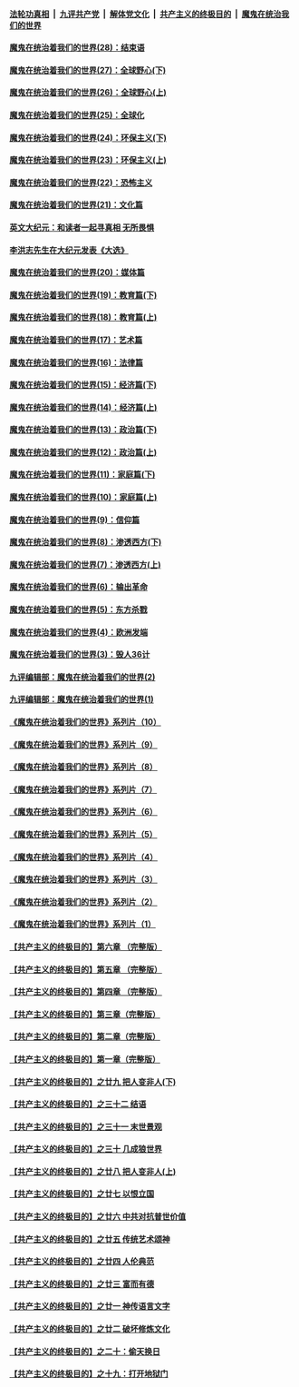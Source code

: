 ####  [法轮功真相](../../../../basic/blob/master/README.md?t=04010201) &nbsp;|&nbsp; [九评共产党](../../../../9ping.md/blob/master/README.md?t=04010201) &nbsp;|&nbsp; [解体党文化](../../../../jtdwh.md/blob/master/README.md?t=04010201)  &nbsp;|&nbsp; [共产主义的终极目的](../../../../gczydzjmd.md/blob/master/README.md?t=04010201) &nbsp;|&nbsp; [魔鬼在统治我们的世界](../../../../mgztzwmdsj.md/blob/master/README.md?t=04010201) 

#### [魔鬼在统治着我们的世界(28)：结束语](../pages/nsc422/n10936246.md?t=04010201) 

#### [魔鬼在统治着我们的世界(27)：全球野心(下)](../pages/nsc422/n10928319.md?t=04010201) 

#### [魔鬼在统治着我们的世界(26)：全球野心(上)](../pages/nsc422/n10900318.md?t=04010201) 

#### [魔鬼在统治着我们的世界(25)：全球化](../pages/nsc422/n10788205.md?t=04010201) 

#### [魔鬼在统治着我们的世界(24)：环保主义(下)](../pages/nsc422/n10695307.md?t=04010201) 

#### [魔鬼在统治着我们的世界(23)：环保主义(上)](../pages/nsc422/n10688613.md?t=04010201) 

#### [魔鬼在统治着我们的世界(22)：恐怖主义](../pages/nsc422/n10614727.md?t=04010201) 

#### [魔鬼在统治着我们的世界(21)：文化篇](../pages/nsc422/n10597706.md?t=04010201) 

#### [英文大纪元：和读者一起寻真相 无所畏惧](../pages/nsc422/n12542027.md?t=04010201) 

#### [李洪志先生在大纪元发表《大选》](../pages/nsc422/n12534746.md?t=04010201) 

#### [魔鬼在统治着我们的世界(20)：媒体篇](../pages/nsc422/n10586579.md?t=04010201) 

#### [魔鬼在统治着我们的世界(19)：教育篇(下)](../pages/nsc422/n10564808.md?t=04010201) 

#### [魔鬼在统治着我们的世界(18)：教育篇(上)](../pages/nsc422/n10526970.md?t=04010201) 

#### [魔鬼在统治着我们的世界(17)：艺术篇](../pages/nsc422/n10499093.md?t=04010201) 

#### [魔鬼在统治着我们的世界(16)：法律篇](../pages/nsc422/n10485969.md?t=04010201) 

#### [魔鬼在统治着我们的世界(15)：经济篇(下)](../pages/nsc422/n10469975.md?t=04010201) 

#### [魔鬼在统治着我们的世界(14)：经济篇(上)](../pages/nsc422/n10457370.md?t=04010201) 

#### [魔鬼在统治着我们的世界(13)：政治篇(下)](../pages/nsc422/n10448270.md?t=04010201) 

#### [魔鬼在统治着我们的世界(12)：政治篇(上)](../pages/nsc422/n10444576.md?t=04010201) 

#### [魔鬼在统治着我们的世界(11)：家庭篇(下)](../pages/nsc422/n10440961.md?t=04010201) 

#### [魔鬼在统治着我们的世界(10)：家庭篇(上)](../pages/nsc422/n10435448.md?t=04010201) 

#### [魔鬼在统治着我们的世界(9)：信仰篇](../pages/nsc422/n10432159.md?t=04010201) 

#### [魔鬼在统治着我们的世界(8)：渗透西方(下)](../pages/nsc422/n10429603.md?t=04010201) 

#### [魔鬼在统治着我们的世界(7)：渗透西方(上)](../pages/nsc422/n10426013.md?t=04010201) 

#### [魔鬼在统治着我们的世界(6)：输出革命](../pages/nsc422/n10421536.md?t=04010201) 

#### [魔鬼在统治着我们的世界(5)：东方杀戮](../pages/nsc422/n10417707.md?t=04010201) 

#### [魔鬼在统治着我们的世界(4)：欧洲发端](../pages/nsc422/n10414890.md?t=04010201) 

#### [魔鬼在统治着我们的世界(3)：毁人36计](../pages/nsc422/n10411583.md?t=04010201) 

#### [九评编辑部：魔鬼在统治着我们的世界(2)](../pages/nsc422/n10410036.md?t=04010201) 

#### [九评编辑部：魔鬼在统治着我们的世界(1)](../pages/nsc422/n10406825.md?t=04010201) 

#### [《魔鬼在统治着我们的世界》系列片（10）](../pages/nsc422/n12292670.md?t=04010201) 

#### [《魔鬼在统治着我们的世界》系列片（9）](../pages/nsc422/n12290859.md?t=04010201) 

#### [《魔鬼在统治着我们的世界》系列片（8）](../pages/nsc422/n12287445.md?t=04010201) 

#### [《魔鬼在统治着我们的世界》系列片（7）](../pages/nsc422/n12283425.md?t=04010201) 

#### [《魔鬼在统治着我们的世界》系列片（6）](../pages/nsc422/n12282314.md?t=04010201) 

#### [《魔鬼在统治着我们的世界》系列片（5）](../pages/nsc422/n12281419.md?t=04010201) 

#### [《魔鬼在统治着我们的世界》系列片（4）](../pages/nsc422/n12274024.md?t=04010201) 

#### [《魔鬼在统治着我们的世界》系列片（3）](../pages/nsc422/n12271322.md?t=04010201) 

#### [《魔鬼在统治着我们的世界》系列片（2）](../pages/nsc422/n12269049.md?t=04010201) 

#### [《魔鬼在统治着我们的世界》系列片（1）](../pages/nsc422/n12267575.md?t=04010201) 

#### [【共产主义的终极目的】第六章 （完整版）](../pages/nsc422/n11428913.md?t=04010201) 

#### [【共产主义的终极目的】第五章 （完整版）](../pages/nsc422/n11428912.md?t=04010201) 

#### [【共产主义的终极目的】第四章 （完整版）](../pages/nsc422/n11428907.md?t=04010201) 

#### [【共产主义的终极目的】第三章（完整版）](../pages/nsc422/n11428848.md?t=04010201) 

#### [【共产主义的终极目的】第二章（完整版）](../pages/nsc422/n11428831.md?t=04010201) 

#### [【共产主义的终极目的】第一章（完整版）](../pages/nsc422/n11417651.md?t=04010201) 

#### [【共产主义的终极目的】之廿九 把人变非人(下)](../pages/nsc422/n11344140.md?t=04010201) 

#### [【共产主义的终极目的】之三十二 结语](../pages/nsc422/n11360535.md?t=04010201) 

#### [【共产主义的终极目的】之三十一 末世景观](../pages/nsc422/n11351129.md?t=04010201) 

#### [【共产主义的终极目的】之三十 几成狼世界](../pages/nsc422/n11348280.md?t=04010201) 

#### [【共产主义的终极目的】之廿八 把人变非人(上)](../pages/nsc422/n11340492.md?t=04010201) 

#### [【共产主义的终极目的】之廿七 以恨立国](../pages/nsc422/n11336944.md?t=04010201) 

#### [【共产主义的终极目的】之廿六 中共对抗普世价值](../pages/nsc422/n11324785.md?t=04010201) 

#### [【共产主义的终极目的】之廿五 传统艺术颂神](../pages/nsc422/n11296396.md?t=04010201) 

#### [【共产主义的终极目的】之廿四 人伦典范](../pages/nsc422/n11296397.md?t=04010201) 

#### [【共产主义的终极目的】之廿三 富而有德](../pages/nsc422/n11283598.md?t=04010201) 

#### [【共产主义的终极目的】之廿一 神传语言文字](../pages/nsc422/n11263265.md?t=04010201) 

#### [【共产主义的终极目的】之廿二 破坏修炼文化](../pages/nsc422/n11245728.md?t=04010201) 

#### [【共产主义的终极目的】之二十：偷天换日](../pages/nsc422/n11238846.md?t=04010201) 

#### [【共产主义的终极目的】之十九：打开地狱门](../pages/nsc422/n11206376.md?t=04010201) 

